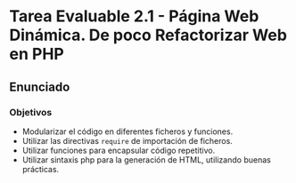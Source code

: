 # Tarea Evaluable 2.1 - Página Web Dinámica. De poco Refactorizar Web en PHP

## Enunciado

### Objetivos

- Modularizar el código en diferentes ficheros y funciones.
- Utilizar las directivas `require` de importación de ficheros.
- Utilizar funciones para encapsular código repetitivo.
- Utilizar sintaxis php para la generación de HTML, utilizando buenas prácticas.


